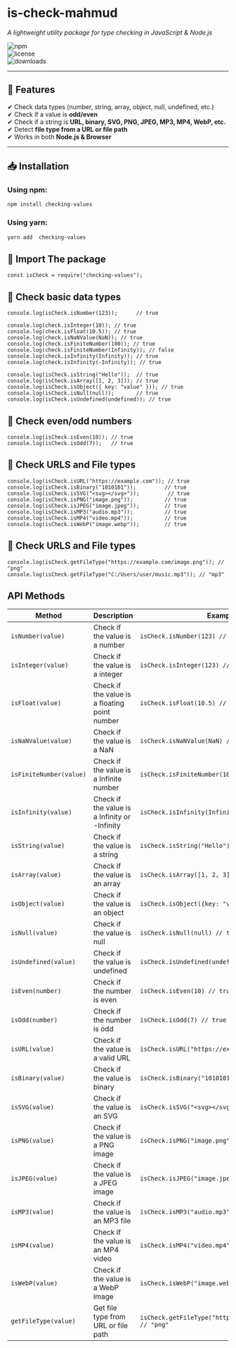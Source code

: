 # is-check-mahmud  
*A lightweight utility package for type checking in JavaScript & Node.js*  

![npm](https://img.shields.io/npm/v/is-check-mahmud?color=blue)  
![license](https://img.shields.io/github/license/SeiamAlMahmud/is-check-mahmud)  
![downloads](https://img.shields.io/npm/dt/is-check-mahmud)  

---

## 📌 Features  
✔ Check data types (number, string, array, object, null, undefined, etc.)  
✔ Check if a value is **odd/even**  
✔ Check if a string is **URL, binary, SVG, PNG, JPEG, MP3, MP4, WebP, etc.**  
✔ Detect **file type from a URL or file path**  
✔ Works in both **Node.js & Browser**  

---

## 📥 Installation  

### Using npm:  
```sh
npm install checking-values
```
### Using yarn:  
```sh
yarn add  checking-values
```

## 📌 Import The package  
```
const isCheck = require("checking-values");
```
## 📌 Check basic data types 
```
console.log(isCheck.isNumber(123));      // true

console.log(check.isInteger(10)); // true
console.log(check.isFloat(10.5)); // true
console.log(check.isNaNValue(NaN)); // true
console.log(check.isFiniteNumber(100)); // true
console.log(check.isFiniteNumber(Infinity)); // false
console.log(check.isInfinity(Infinity)); // true
console.log(check.isInfinity(-Infinity)); // true

```
```
console.log(isCheck.isString("Hello"));  // true
console.log(isCheck.isArray([1, 2, 3])); // true
console.log(isCheck.isObject({ key: "value" })); // true
console.log(isCheck.isNull(null));       // true
console.log(isCheck.isUndefined(undefined)); // true

```

## 📌 Check even/odd numbers
```
console.log(isCheck.isEven(10)); // true
console.log(isCheck.isOdd(7));   // true
```

## 📌 Check URLS and File types
```
console.log(isCheck.isURL("https://example.com")); // true
console.log(isCheck.isBinary("1010101"));         // true
console.log(isCheck.isSVG("<svg></svg>"));         // true
console.log(isCheck.isPNG("image.png"));          // true
console.log(isCheck.isJPEG("image.jpeg"));        // true
console.log(isCheck.isMP3("audio.mp3"));          // true
console.log(isCheck.isMP4("video.mp4"));          // true
console.log(isCheck.isWebP("image.webp"));        // true
```
## 📌 Check URLS and File types
```
console.log(isCheck.getFileType("https://example.com/image.png")); // "png"
console.log(isCheck.getFileType("C:/Users/user/music.mp3")); // "mp3"

```

## API Methods
| Method                | Description                                                      | Example Usage                                            |
|-----------------------|------------------------------------------------------------------|----------------------------------------------------------|
| `isNumber(value)`      | Check if the value is a number                                   | `isCheck.isNumber(123) // true`                           |
| `isInteger(value)`      | Check if the value is a integer                                   | `isCheck.isInteger(123) // true`                           |
| `isFloat(value)`      | Check if the value is a floating point number                                   | `isCheck.isFloat(10.5) // true`                           |
| `isNaNValue(value)`      | Check if the value is a NaN                                   | `isCheck.isNaNValue(NaN) // true`                           |
| `isFiniteNumber(value)`      | Check if the value is a Infinite number                                   | `isCheck.isFiniteNumber(100) // true`                           |
| `isInfinity(value)`      | Check if the value is a Infinity or -Infinity                                   | `isCheck.isInfinity(Infinity) // true`                           |
| `isString(value)`      | Check if the value is a string                                   | `isCheck.isString("Hello") // true`                       |
| `isArray(value)`       | Check if the value is an array                                   | `isCheck.isArray([1, 2, 3]) // true`                      |
| `isObject(value)`      | Check if the value is an object                                  | `isCheck.isObject({key: "value"}) // true`                |
| `isNull(value)`        | Check if the value is null                                       | `isCheck.isNull(null) // true`                            |
| `isUndefined(value)`   | Check if the value is undefined                                  | `isCheck.isUndefined(undefined) // true`                  |
| `isEven(number)`       | Check if the number is even                                      | `isCheck.isEven(10) // true`                              |
| `isOdd(number)`        | Check if the number is odd                                       | `isCheck.isOdd(7) // true`                                |
| `isURL(value)`         | Check if the value is a valid URL                                | `isCheck.isURL("https://example.com") // true`            |
| `isBinary(value)`      | Check if the value is binary                                     | `isCheck.isBinary("1010101") // true`                     |
| `isSVG(value)`         | Check if the value is an SVG                                     | `isCheck.isSVG("<svg></svg>") // true`                     |
| `isPNG(value)`         | Check if the value is a PNG image                                | `isCheck.isPNG("image.png") // true`                      |
| `isJPEG(value)`        | Check if the value is a JPEG image                               | `isCheck.isJPEG("image.jpeg") // true`                    |
| `isMP3(value)`         | Check if the value is an MP3 file                                | `isCheck.isMP3("audio.mp3") // true`                      |
| `isMP4(value)`         | Check if the value is an MP4 video                               | `isCheck.isMP4("video.mp4") // true`                      |
| `isWebP(value)`        | Check if the value is a WebP image                               | `isCheck.isWebP("image.webp") // true`                    |
| `getFileType(value)`   | Get file type from URL or file path                              | `isCheck.getFileType("https://example.com/image.png") // "png"` |